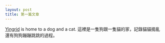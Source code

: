 ```yaml
---
layout: post
title: 第一篇文章
---
```


[Yingrid](http://andy88566y.github.io) is home to a dog and a cat.
這裡是一隻狗跟一隻貓的家，記錄貓貓搗亂還有狗狗蹦蹦跳跳的過程。

